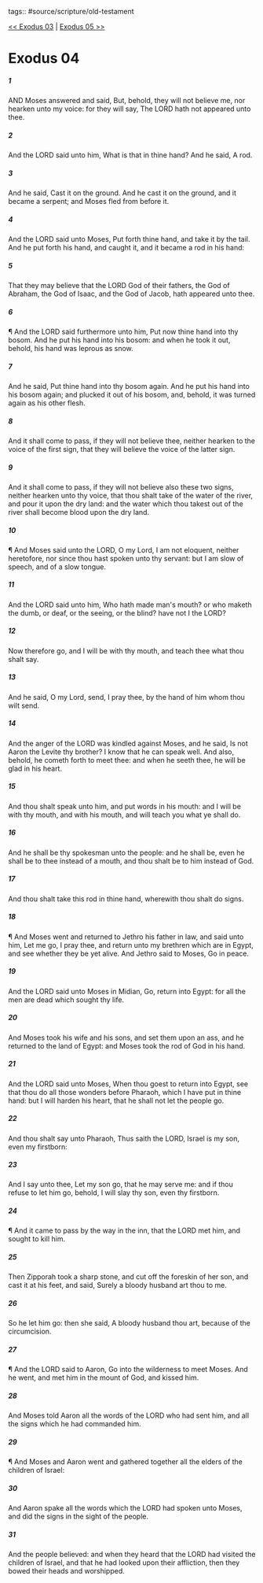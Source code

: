 tags:: #source/scripture/old-testament

[<< Exodus 03](source/scripture/old-testament/02_Exodus/Exodus_03.md) | [Exodus 05 >>](source/scripture/old-testament/02_Exodus/Exodus_05.md)

# Exodus 04

##### 1

AND Moses answered and said, But, behold, they will not believe me, nor hearken unto my voice: for they will say, The LORD hath not appeared unto thee.

##### 2

And the LORD said unto him, What is that in thine hand? And he said, A rod.

##### 3

And he said, Cast it on the ground. And he cast it on the ground, and it became a serpent; and Moses fled from before it.

##### 4

And the LORD said unto Moses, Put forth thine hand, and take it by the tail. And he put forth his hand, and caught it, and it became a rod in his hand:

##### 5

That they may believe that the LORD God of their fathers, the God of Abraham, the God of Isaac, and the God of Jacob, hath appeared unto thee.

##### 6

¶ And the LORD said furthermore unto him, Put now thine hand into thy bosom. And he put his hand into his bosom: and when he took it out, behold, his hand was leprous as snow.

##### 7

And he said, Put thine hand into thy bosom again. And he put his hand into his bosom again; and plucked it out of his bosom, and, behold, it was turned again as his other flesh.

##### 8

And it shall come to pass, if they will not believe thee, neither hearken to the voice of the first sign, that they will believe the voice of the latter sign.

##### 9

And it shall come to pass, if they will not believe also these two signs, neither hearken unto thy voice, that thou shalt take of the water of the river, and pour it upon the dry land: and the water which thou takest out of the river shall become blood upon the dry land.

##### 10

¶ And Moses said unto the LORD, O my Lord, I am not eloquent, neither heretofore, nor since thou hast spoken unto thy servant: but I am slow of speech, and of a slow tongue.

##### 11

And the LORD said unto him, Who hath made man's mouth? or who maketh the dumb, or deaf, or the seeing, or the blind? have not I the LORD?

##### 12

Now therefore go, and I will be with thy mouth, and teach thee what thou shalt say.

##### 13

And he said, O my Lord, send, I pray thee, by the hand of him whom thou wilt send.

##### 14

And the anger of the LORD was kindled against Moses, and he said, Is not Aaron the Levite thy brother? I know that he can speak well. And also, behold, he cometh forth to meet thee: and when he seeth thee, he will be glad in his heart.

##### 15

And thou shalt speak unto him, and put words in his mouth: and I will be with thy mouth, and with his mouth, and will teach you what ye shall do.

##### 16

And he shall be thy spokesman unto the people: and he shall be, even he shall be to thee instead of a mouth, and thou shalt be to him instead of God.

##### 17

And thou shalt take this rod in thine hand, wherewith thou shalt do signs.

##### 18

¶ And Moses went and returned to Jethro his father in law, and said unto him, Let me go, I pray thee, and return unto my brethren which are in Egypt, and see whether they be yet alive. And Jethro said to Moses, Go in peace.

##### 19

And the LORD said unto Moses in Midian, Go, return into Egypt: for all the men are dead which sought thy life.

##### 20

And Moses took his wife and his sons, and set them upon an ass, and he returned to the land of Egypt: and Moses took the rod of God in his hand.

##### 21

And the LORD said unto Moses, When thou goest to return into Egypt, see that thou do all those wonders before Pharaoh, which I have put in thine hand: but I will harden his heart, that he shall not let the people go.

##### 22

And thou shalt say unto Pharaoh, Thus saith the LORD, Israel is my son, even my firstborn:

##### 23

And I say unto thee, Let my son go, that he may serve me: and if thou refuse to let him go, behold, I will slay thy son, even thy firstborn.

##### 24

¶ And it came to pass by the way in the inn, that the LORD met him, and sought to kill him.

##### 25

Then Zipporah took a sharp stone, and cut off the foreskin of her son, and cast it at his feet, and said, Surely a bloody husband art thou to me.

##### 26

So he let him go: then she said, A bloody husband thou art, because of the circumcision.

##### 27

¶ And the LORD said to Aaron, Go into the wilderness to meet Moses. And he went, and met him in the mount of God, and kissed him.

##### 28

And Moses told Aaron all the words of the LORD who had sent him, and all the signs which he had commanded him.

##### 29

¶ And Moses and Aaron went and gathered together all the elders of the children of Israel:

##### 30

And Aaron spake all the words which the LORD had spoken unto Moses, and did the signs in the sight of the people.

##### 31

And the people believed: and when they heard that the LORD had visited the children of Israel, and that he had looked upon their affliction, then they bowed their heads and worshipped.
